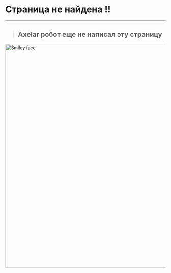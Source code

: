 # Страница не найдена !!
-----

> ## Axelar робот еще не написал эту страницу

 <img src="_media/axelar-robot.png" alt="Smiley face" width="700" height="700" style="float:right">


